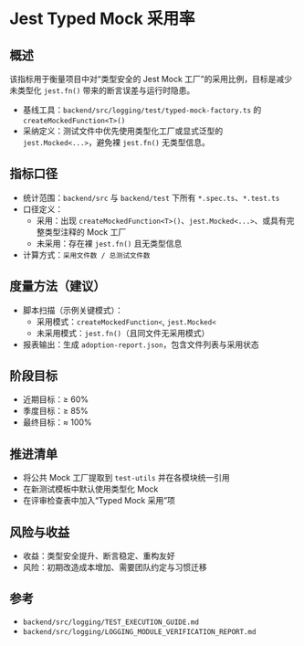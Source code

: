 # Jest Typed Mock 采用率

## 概述

该指标用于衡量项目中对“类型安全的 Jest Mock 工厂”的采用比例，目标是减少未类型化 `jest.fn()` 带来的断言误差与运行时隐患。

- 基线工具：`backend/src/logging/test/typed-mock-factory.ts` 的 `createMockedFunction<T>()`
- 采纳定义：测试文件中优先使用类型化工厂或显式泛型的 `jest.Mocked<...>`，避免裸 `jest.fn()` 无类型信息。

## 指标口径

- 统计范围：`backend/src` 与 `backend/test` 下所有 `*.spec.ts`、`*.test.ts`
- 口径定义：
  - 采用：出现 `createMockedFunction<T>()`、`jest.Mocked<...>`、或具有完整类型注释的 Mock 工厂
  - 未采用：存在裸 `jest.fn()` 且无类型信息
- 计算方式：`采用文件数 / 总测试文件数`

## 度量方法（建议）

- 脚本扫描（示例关键模式）：
  - 采用模式：`createMockedFunction<`, `jest.Mocked<`
  - 未采用模式：`jest.fn()`（且同文件无采用模式）
- 报表输出：生成 `adoption-report.json`，包含文件列表与采用状态

## 阶段目标

- 近期目标：≥ 60%
- 季度目标：≥ 85%
- 最终目标：≈ 100%

## 推进清单

- 将公共 Mock 工厂提取到 `test-utils` 并在各模块统一引用
- 在新测试模板中默认使用类型化 Mock
- 在评审检查表中加入“Typed Mock 采用”项

## 风险与收益

- 收益：类型安全提升、断言稳定、重构友好
- 风险：初期改造成本增加、需要团队约定与习惯迁移

## 参考

- `backend/src/logging/TEST_EXECUTION_GUIDE.md`
- `backend/src/logging/LOGGING_MODULE_VERIFICATION_REPORT.md`